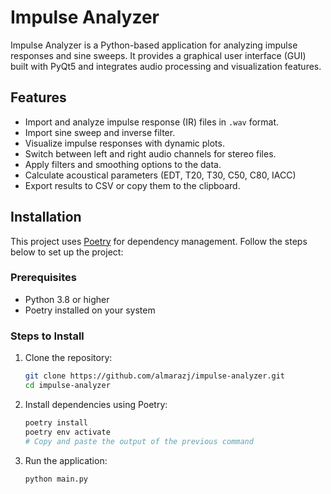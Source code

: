 # Impulse Analyzer

Impulse Analyzer is a Python-based application for analyzing impulse responses and sine sweeps. It provides a graphical user interface (GUI) built with PyQt5 and integrates audio processing and visualization features.

## Features

- Import and analyze impulse response (IR) files in `.wav` format.
- Import sine sweep and inverse filter.
- Visualize impulse responses with dynamic plots.
- Switch between left and right audio channels for stereo files.
- Apply filters and smoothing options to the data.
- Calculate acoustical parameters (EDT, T20, T30, C50, C80, IACC)
- Export results to CSV or copy them to the clipboard.

## Installation

This project uses [Poetry](https://python-poetry.org/) for dependency management. Follow the steps below to set up the project:

### Prerequisites

- Python 3.8 or higher
- Poetry installed on your system

### Steps to Install

1. Clone the repository:

    ```bash
   git clone https://github.com/almarazj/impulse-analyzer.git
   cd impulse-analyzer
    ```

2. Install dependencies using Poetry:

    ```bash
    poetry install
    poetry env activate
    # Copy and paste the output of the previous command
    ```

3. Run the application:

    ```bash
    python main.py
    ```
